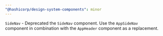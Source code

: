 ```yaml
---
"@hashicorp/design-system-components": minor
---
```


`SideNav` - Deprecated the `SideNav` component. Use the `AppSideNav` component in combination with the `AppHeader` component as a replacement.
